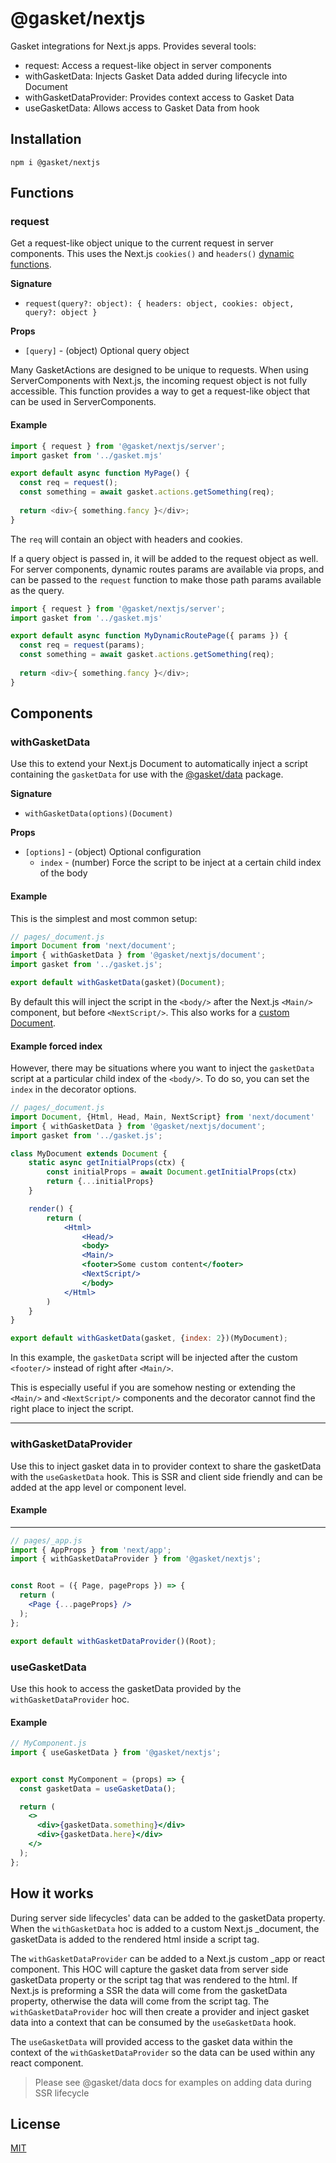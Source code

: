 # @gasket/nextjs

Gasket integrations for Next.js apps. Provides several tools:

- request: Access a request-like object in server components
- withGasketData: Injects Gasket Data added during lifecycle into Document
- withGasketDataProvider: Provides context access to Gasket Data
- useGasketData: Allows access to Gasket Data from hook

## Installation

```
npm i @gasket/nextjs
```

## Functions

### request

Get a request-like object unique to the current request in server components.
This uses the Next.js `cookies()` and `headers()` [dynamic functions]. 

**Signature**

- `request(query?: object): { headers: object, cookies: object, query?: object }`

**Props**

- `[query]` - (object) Optional query object

Many GasketActions are designed to be unique to requests.
When using ServerComponents with Next.js, the incoming request object is not
fully accessible. This function provides a way to get a request-like object
that can be used in ServerComponents.

#### Example

```js
import { request } from '@gasket/nextjs/server';
import gasket from '../gasket.mjs'

export default async function MyPage() {
  const req = request();
  const something = await gasket.actions.getSomething(req);
  
  return <div>{ something.fancy }</div>;
}
```

The `req` will contain an object with headers and cookies.

If a query object is passed in, it will be added to the request object as well.
For server components, dynamic routes params are available via props, and can
be passed to the `request` function to make those path params available as the
query.

```js
import { request } from '@gasket/nextjs/server';
import gasket from '../gasket.mjs'

export default async function MyDynamicRoutePage({ params }) {
  const req = request(params);
  const something = await gasket.actions.getSomething(req);
  
  return <div>{ something.fancy }</div>;
}
```

## Components

### withGasketData

Use this to extend your Next.js Document to automatically inject a script containing the `gasketData` for use with
the [@gasket/data] package.

**Signature**

- `withGasketData(options)(Document)`

**Props**

- `[options]` - (object) Optional configuration
    - `index` - (number) Force the script to be inject at a certain child index of the body

#### Example

This is the simplest and most common setup:

```jsx
// pages/_document.js
import Document from 'next/document';
import { withGasketData } from '@gasket/nextjs/document';
import gasket from '../gasket.js';

export default withGasketData(gasket)(Document);
```

By default this will inject the script in the `<body/>` after the Next.js
`<Main/>` component, but before `<NextScript/>`. This also works for a
[custom Document].

#### Example forced index

However, there may be situations where you want to inject the `gasketData`
script at a particular child index of the `<body/>`. To do so, you can set the
`index` in the decorator options.

```jsx
// pages/_document.js
import Document, {Html, Head, Main, NextScript} from 'next/document'
import { withGasketData } from '@gasket/nextjs/document';
import gasket from '../gasket.js';

class MyDocument extends Document {
    static async getInitialProps(ctx) {
        const initialProps = await Document.getInitialProps(ctx)
        return {...initialProps}
    }

    render() {
        return (
            <Html>
                <Head/>
                <body>
                <Main/>
                <footer>Some custom content</footer>
                <NextScript/>
                </body>
            </Html>
        )
    }
}

export default withGasketData(gasket, {index: 2})(MyDocument);
```

In this example, the `gasketData` script will be injected after the custom
`<footer/>` instead of right after `<Main/>`.

This is especially useful if you are somehow nesting or extending the `<Main/>`
and `<NextScript/>` components and the decorator cannot find the right place to inject the script.


---

### withGasketDataProvider

Use this to inject gasket data in to provider context to share the gasketData with the `useGasketData` hook. This is SSR
and client side friendly and can be added at the app level or component level.

#### Example

---

```jsx
// pages/_app.js
import { AppProps } from 'next/app';
import { withGasketDataProvider } from '@gasket/nextjs';


const Root = ({ Page, pageProps }) => {
  return (
    <Page {...pageProps} />
  );
};

export default withGasketDataProvider()(Root);
```

### useGasketData

Use this hook to access the gasketData provided by the `withGasketDataProvider` hoc.

#### Example


```jsx
// MyComponent.js
import { useGasketData } from '@gasket/nextjs';


export const MyComponent = (props) => {
  const gasketData = useGasketData();

  return (
    <>
      <div>{gasketData.something}</div>
      <div>{gasketData.here}</div>
    </>
  );
};
```

## How it works

During server side lifecycles' data can be added to the gasketData property. When the `withGasketData` hoc is added to a custom Next.js _document, the gasketData is added to the rendered html inside a script tag.

The `withGasketDataProvider` can be added to a Next.js custom _app or react component. This HOC will capture the gasket data from server side gasketData property or the script tag that was rendered to the html. If Next.js is preforming a SSR the data will come from the gasketData property, otherwise the data will come from the script tag. The `withGasketDataProvider` hoc will then create a provider and inject gasket data into a context that can be consumed by the `useGasketData` hook.

The `useGasketData` will provided access to the gasket data within the context of the `withGasketDataProvider` so the data can be used within any react component.

> Please see @gasket/data docs for examples on adding data during SSR lifecycle


## License

[MIT](./LICENSE.md)

<!-- LINKS -->

[@gasket/data]: /packages/gasket-data/README.md

[custom Document]: https://nextjs.org/docs/advanced-features/custom-document
[dynamic functions]: https://nextjs.org/docs/app/building-your-application/rendering/server-components#dynamic-functions

